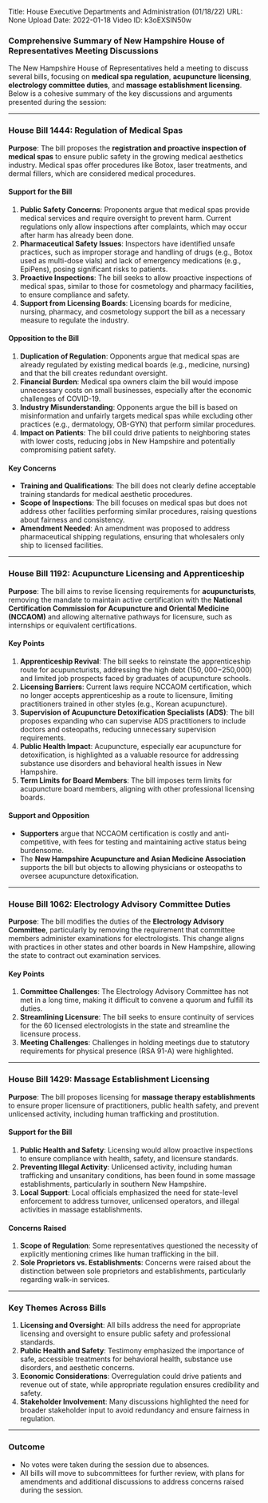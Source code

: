Title: House Executive Departments and Administration (01/18/22)
URL: None
Upload Date: 2022-01-18
Video ID: k3oEXSlN50w

### Comprehensive Summary of New Hampshire House of Representatives Meeting Discussions

The New Hampshire House of Representatives held a meeting to discuss several bills, focusing on **medical spa regulation**, **acupuncture licensing**, **electrology committee duties**, and **massage establishment licensing**. Below is a cohesive summary of the key discussions and arguments presented during the session:

---

### **House Bill 1444: Regulation of Medical Spas**
**Purpose**: The bill proposes the **registration and proactive inspection of medical spas** to ensure public safety in the growing medical aesthetics industry. Medical spas offer procedures like Botox, laser treatments, and dermal fillers, which are considered medical procedures.

#### **Support for the Bill**
1. **Public Safety Concerns**: Proponents argue that medical spas provide medical services and require oversight to prevent harm. Current regulations only allow inspections after complaints, which may occur after harm has already been done.
2. **Pharmaceutical Safety Issues**: Inspectors have identified unsafe practices, such as improper storage and handling of drugs (e.g., Botox used as multi-dose vials) and lack of emergency medications (e.g., EpiPens), posing significant risks to patients.
3. **Proactive Inspections**: The bill seeks to allow proactive inspections of medical spas, similar to those for cosmetology and pharmacy facilities, to ensure compliance and safety.
4. **Support from Licensing Boards**: Licensing boards for medicine, nursing, pharmacy, and cosmetology support the bill as a necessary measure to regulate the industry.

#### **Opposition to the Bill**
1. **Duplication of Regulation**: Opponents argue that medical spas are already regulated by existing medical boards (e.g., medicine, nursing) and that the bill creates redundant oversight.
2. **Financial Burden**: Medical spa owners claim the bill would impose unnecessary costs on small businesses, especially after the economic challenges of COVID-19.
3. **Industry Misunderstanding**: Opponents argue the bill is based on misinformation and unfairly targets medical spas while excluding other practices (e.g., dermatology, OB-GYN) that perform similar procedures.
4. **Impact on Patients**: The bill could drive patients to neighboring states with lower costs, reducing jobs in New Hampshire and potentially compromising patient safety.

#### **Key Concerns**
- **Training and Qualifications**: The bill does not clearly define acceptable training standards for medical aesthetic procedures.
- **Scope of Inspections**: The bill focuses on medical spas but does not address other facilities performing similar procedures, raising questions about fairness and consistency.
- **Amendment Needed**: An amendment was proposed to address pharmaceutical shipping regulations, ensuring that wholesalers only ship to licensed facilities.

---

### **House Bill 1192: Acupuncture Licensing and Apprenticeship**
**Purpose**: The bill aims to revise licensing requirements for **acupuncturists**, removing the mandate to maintain active certification with the **National Certification Commission for Acupuncture and Oriental Medicine (NCCAOM)** and allowing alternative pathways for licensure, such as internships or equivalent certifications.

#### **Key Points**
1. **Apprenticeship Revival**: The bill seeks to reinstate the apprenticeship route for acupuncturists, addressing the high debt ($150,000-$250,000) and limited job prospects faced by graduates of acupuncture schools.
2. **Licensing Barriers**: Current laws require NCCAOM certification, which no longer accepts apprenticeship as a route to licensure, limiting practitioners trained in other styles (e.g., Korean acupuncture).
3. **Supervision of Acupuncture Detoxification Specialists (ADS)**: The bill proposes expanding who can supervise ADS practitioners to include doctors and osteopaths, reducing unnecessary supervision requirements.
4. **Public Health Impact**: Acupuncture, especially ear acupuncture for detoxification, is highlighted as a valuable resource for addressing substance use disorders and behavioral health issues in New Hampshire.
5. **Term Limits for Board Members**: The bill imposes term limits for acupuncture board members, aligning with other professional licensing boards.

#### **Support and Opposition**
- **Supporters** argue that NCCAOM certification is costly and anti-competitive, with fees for testing and maintaining active status being burdensome.
- The **New Hampshire Acupuncture and Asian Medicine Association** supports the bill but objects to allowing physicians or osteopaths to oversee acupuncture detoxification.

---

### **House Bill 1062: Electrology Advisory Committee Duties**
**Purpose**: The bill modifies the duties of the **Electrology Advisory Committee**, particularly by removing the requirement that committee members administer examinations for electrologists. This change aligns with practices in other states and other boards in New Hampshire, allowing the state to contract out examination services.

#### **Key Points**
1. **Committee Challenges**: The Electrology Advisory Committee has not met in a long time, making it difficult to convene a quorum and fulfill its duties.
2. **Streamlining Licensure**: The bill seeks to ensure continuity of services for the 60 licensed electrologists in the state and streamline the licensure process.
3. **Meeting Challenges**: Challenges in holding meetings due to statutory requirements for physical presence (RSA 91-A) were highlighted.

---

### **House Bill 1429: Massage Establishment Licensing**
**Purpose**: The bill proposes licensing for **massage therapy establishments** to ensure proper licensure of practitioners, public health safety, and prevent unlicensed activity, including human trafficking and prostitution.

#### **Support for the Bill**
1. **Public Health and Safety**: Licensing would allow proactive inspections to ensure compliance with health, safety, and licensure standards.
2. **Preventing Illegal Activity**: Unlicensed activity, including human trafficking and unsanitary conditions, has been found in some massage establishments, particularly in southern New Hampshire.
3. **Local Support**: Local officials emphasized the need for state-level enforcement to address turnover, unlicensed operators, and illegal activities in massage establishments.

#### **Concerns Raised**
1. **Scope of Regulation**: Some representatives questioned the necessity of explicitly mentioning crimes like human trafficking in the bill.
2. **Sole Proprietors vs. Establishments**: Concerns were raised about the distinction between sole proprietors and establishments, particularly regarding walk-in services.

---

### **Key Themes Across Bills**
1. **Licensing and Oversight**: All bills address the need for appropriate licensing and oversight to ensure public safety and professional standards.
2. **Public Health and Safety**: Testimony emphasized the importance of safe, accessible treatments for behavioral health, substance use disorders, and aesthetic concerns.
3. **Economic Considerations**: Overregulation could drive patients and revenue out of state, while appropriate regulation ensures credibility and safety.
4. **Stakeholder Involvement**: Many discussions highlighted the need for broader stakeholder input to avoid redundancy and ensure fairness in regulation.

---

### **Outcome**
- No votes were taken during the session due to absences.
- All bills will move to subcommittees for further review, with plans for amendments and additional discussions to address concerns raised during the session.